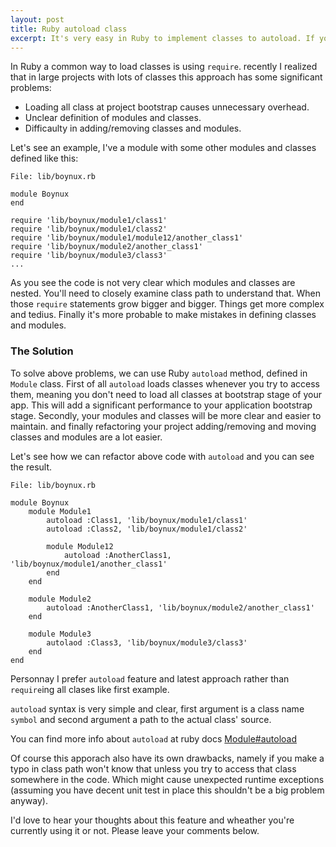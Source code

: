 ```yaml
---
layout: post
title: Ruby autoload class
excerpt: It's very easy in Ruby to implement classes to autoload. If you don't know about Ruby autoload class feature here is a short description on how to utilize this feature to have cleaner codes.
---
```


In Ruby a common way to load classes is using `require`. recently I realized that in large projects with lots of classes this approach has some significant problems:

*   Loading all class at project bootstrap causes unnecessary overhead.
*   Unclear definition of modules and classes.
*   Difficaulty in adding/removing classes and modules.

<div class="ads">
<!-- Responsive Display -->
<ins class="adsbygoogle adslot_1"
     style="display:block"
     data-ad-client="ca-pub-7360583392867579"
     data-ad-slot="4587256441"
     data-ad-format="horizontal"></ins>
<script>
(adsbygoogle = window.adsbygoogle || []).push({});
</script>
</div>

Let's see an example, I've a module with some other modules and classes defined like this:

`File: lib/boynux.rb`

    module Boynux
    end
    
    require 'lib/boynux/module1/class1'
    require 'lib/boynux/module1/class2'
    require 'lib/boynux/module1/module12/another_class1'
    require 'lib/boynux/module2/another_class1'
    require 'lib/boynux/module3/class3'
    ...

As you see the code is not very clear which modules and classes are nested. You'll need to closely examine class path to understand that. When those `require` statements grow bigger and bigger. Things get more complex and tedius. Finally it's more probable to make mistakes in defining classes and modules.

### The Solution

To solve above problems, we can use Ruby `autoload` method, defined in `Module` class. First of all `autoload` loads classes whenever you try to access them, meaning you don't need to load all classes at bootstrap stage of your app. This will add a significant performance to your application bootstrap stage. Secondly, your modules and classes will be more clear and easier to maintain. and finally refactoring your project adding/removing and moving classes and modules are a lot easier.

<div class="ads">
    <!-- Responsive Display -->
    <ins class="adsbygoogle adslot_1"
         style="display:block"
         data-ad-client="ca-pub-7360583392867579"
         data-ad-slot="4587256441"
         data-ad-format="rectangle"></ins>
    <script>
    (adsbygoogle = window.adsbygoogle || []).push({});
    </script>
</div>

Let's see how we can refactor above code with `autoload` and you can see the result.

`File: lib/boynux.rb`

    module Boynux
        module Module1
            autoload :Class1, 'lib/boynux/module1/class1'
            autoload :Class2, 'lib/boynux/module1/class2'

            module Module12
                autoload :AnotherClass1, 'lib/boynux/module1/another_class1'
            end
        end

        module Module2
            autoload :AnotherClass1, 'lib/boynux/module2/another_class1'
        end

        module Module3
            autolaod :Class3, 'lib/boynux/module3/class3'
        end
    end

Personnay I prefer `autoload` feature and latest approach rather than `require`ing all clases like first example.

`autoload` syntax is very simple and clear, first argument is a class name `symbol` and second argument a path to the actual class' source.

You can find more info about `autoload` at ruby docs [Module#autoload](http://ruby-doc.org/core-2.1.0/Module.html#method-i-autoload)

Of course this apporach also have its own drawbacks, namely if you make a typo in class path won't know that unless you try to access that class somewhere in the code. Which might cause unexpected runtime exceptions (assuming you have decent unit test in place this shouldn't be a big problem anyway).

I'd love to hear your thoughts about this feature and wheather you're currently using it or not.  Please leave your comments below.

